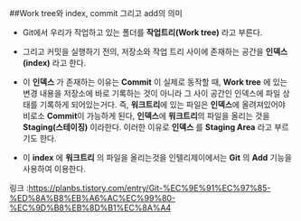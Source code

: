 ##Work tree와 index, commit 그리고 add의 의미

* Git에서 우리가 작업하고 있는 폴더를 **작업트리(Work tree)** 라고 부른다.

* 그리고 커밋을 실행하기 전의, 저장소와 작업 트리 사이에 존재하는 공간을 **인덱스(index)** 라고 한다.

* 이 **인덱스** 가 존재하는 이유는 **Commit** 이 실제로 동작할 때, **Work tree** 에 있는 변경 내용을 저장소에 바로 기록하는 것이 아니라 그 사이 공간인 인덱스에 파일 상태를 기록하게 되어있는거다.
즉, **워크트리**에 있는 파일은 **인덱스**에 올려져있어야 비로소 **Commit**이 가능하게 된다,
**인덱스**에 **워크트리**의 파일을 올리는 것을 **Staging(스테이징)** 이라한다. 이러한 이유로 **인덱스** 를 **Staging Area** 라고 부르기도 한다.

* 이 **index** 에 **워크트리** 의 파일을 올리는것을 인텔리제이에서는 **Git** 의 **Add** 기능을 사용하여 이용한다.

링크 :https://planbs.tistory.com/entry/Git-%EC%9E%91%EC%97%85-%ED%8A%B8%EB%A6%AC%EC%99%80-%EC%9D%B8%EB%8D%B1%EC%8A%A4
